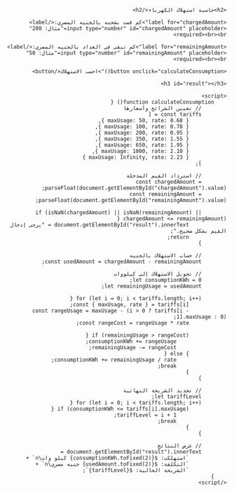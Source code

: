 <!DOCTYPE html>
<html lang="ar">
<head>
    <meta charset="UTF-8">
    <meta name="viewport" content="width=device-width, initial-scale=1.0">
    <title>حساب استهلاك الكهرباء والشريحة</title>
</head>
<body style="font-family: Arial, sans-serif; direction: rtl; text-align: right;">

    <h2>حاسبة استهلاك الكهرباء</h2>

    <label for="chargedAmount">كم قمت بشحنه بالجنيه المصري:</label>
    <input type="number" id="chargedAmount" placeholder="مثال: 200" required><br><br>

    <label for="remainingAmount">كم تبقى في العداد بالجنيه المصري:</label>
    <input type="number" id="remainingAmount" placeholder="مثال: 50" required><br><br>

    <button onclick="calculateConsumption()">احسب الاستهلاك</button>

    <h3 id="result"></h3>

    <script>
        function calculateConsumption() {
            // تعيين الشرائح وأسعارها
            const tariffs = [
                { maxUsage: 50, rate: 0.68 },
                { maxUsage: 100, rate: 0.78 },
                { maxUsage: 200, rate: 0.95 },
                { maxUsage: 350, rate: 1.55 },
                { maxUsage: 650, rate: 1.95 },
                { maxUsage: 1000, rate: 2.10 },
                { maxUsage: Infinity, rate: 2.23 }
            ];

            // استرداد القيم المدخلة
            const chargedAmount = parseFloat(document.getElementById("chargedAmount").value);
            const remainingAmount = parseFloat(document.getElementById("remainingAmount").value);

            if (isNaN(chargedAmount) || isNaN(remainingAmount) || chargedAmount <= remainingAmount) {
                document.getElementById("result").innerText = "يرجى إدخال القيم بشكل صحيح.";
                return;
            }

            // حساب الاستهلاك بالجنيه
            const usedAmount = chargedAmount - remainingAmount;

            // تحويل الاستهلاك إلى كيلووات
            let consumptionKWh = 0;
            let remainingUsage = usedAmount;

            for (let i = 0; i < tariffs.length; i++) {
                const { maxUsage, rate } = tariffs[i];
                const rangeUsage = maxUsage - (i > 0 ? tariffs[i - 1].maxUsage : 0);
                const rangeCost = rangeUsage * rate;

                if (remainingUsage > rangeCost) {
                    consumptionKWh += rangeUsage;
                    remainingUsage -= rangeCost;
                } else {
                    consumptionKWh += remainingUsage / rate;
                    break;
                }
            }

            // تحديد الشريحة النهائية
            let tariffLevel;
            for (let i = 0; i < tariffs.length; i++) {
                if (consumptionKWh <= tariffs[i].maxUsage) {
                    tariffLevel = i + 1;
                    break;
                }
            }

            // عرض النتائج
            document.getElementById("result").innerText = 
                `استهلكت: ${consumptionKWh.toFixed(2)} كيلو وات\n` +
                `التكلفة: ${usedAmount.toFixed(2)} جنيه مصري\n` +
                `الشريحة الحالية: ${tariffLevel}`;
        }
    </script>

</body>
</html>
